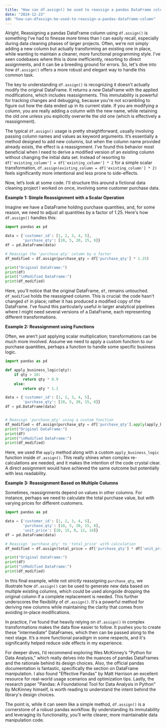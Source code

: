 ```yaml
---
title: "How can df.assign() be used to reassign a pandas DataFrame column?"
date: "2024-12-23"
id: "how-can-dfassign-be-used-to-reassign-a-pandas-dataframe-column"
---
```


Alright,  Reassigning a pandas DataFrame column using `df.assign()` is something I’ve had to finesse more times than I can easily recall, especially during data cleaning phases of larger projects. Often, we’re not simply adding a new column but actually transforming an existing one in place, while wanting to maintain a cleaner, more functional programming style. I’ve seen codebases where this is done inefficiently, resorting to direct assignments, and it can be a breeding ground for errors. So, let's dive into how `df.assign()` offers a more robust and elegant way to handle this common task.

The key to understanding `df.assign()` is recognizing it doesn’t actually modify the original DataFrame. It returns a *new* DataFrame with the applied modifications, which includes reassignments. This immutability is powerful for tracking changes and debugging, because you're not scrambling to figure out how the data ended up in its current state. If you are modifying a column, you are really adding a column with the new name, while retaining the old one unless you explicitly overwrite the old one (which is effectively a reassignment).

The typical `df.assign()` usage is pretty straightforward, usually involving passing column names and values as keyword arguments. It’s essentially a method designed to add new columns, but when the column name provided already exists, the effect is a reassignment. I've found this behavior most beneficial when I need to derive a modified version of an existing column without changing the initial data set. Instead of resorting to `df['existing_column'] = df['existing_column'] * 2` for a simple scalar transformation, `df.assign(existing_column = df['existing_column'] * 2)` feels significantly more intentional and less prone to side-effects.

Now, let’s look at some code. I'll structure this around a fictional data cleaning project I worked on once, involving some customer purchase data.

**Example 1: Simple Reassignment with a Scalar Operation**

Imagine we have a DataFrame holding purchase quantities, and, for some reason, we need to adjust all quantities by a factor of 1.25. Here's how `df.assign()` handles this:

```python
import pandas as pd

data = {'customer_id': [1, 2, 3, 4, 5],
        'purchase_qty': [10, 5, 20, 15, 8]}
df = pd.DataFrame(data)

# Reassign the 'purchase_qty' column by a factor
df_modified = df.assign(purchase_qty = df['purchase_qty'] * 1.25)

print("Original DataFrame:")
print(df)
print("\nModified DataFrame:")
print(df_modified)
```

Here, you'll notice that the original DataFrame, `df`, remains untouched. `df_modified` holds the reassigned column. This is crucial: the code hasn't changed `df` in place; rather it has produced a modified copy of the DataFrame. I’ve found this particularly useful in larger analytical pipelines where I might need several versions of a DataFrame, each representing different transformations.

**Example 2: Reassignment using Functions**

Often, we aren’t just applying scalar multiplication; transformations can be much more involved. Assume we need to apply a custom function to our purchase quantities, perhaps a function to handle some specific business logic.

```python
import pandas as pd

def apply_business_logic(qty):
    if qty > 10:
        return qty * 0.9
    else:
        return qty * 1.1

data = {'customer_id': [1, 2, 3, 4, 5],
        'purchase_qty': [10, 5, 20, 15, 8]}
df = pd.DataFrame(data)


# Reassign 'purchase_qty' using a custom function
df_modified = df.assign(purchase_qty = df['purchase_qty'].apply(apply_business_logic))
print("Original DataFrame:")
print(df)
print("\nModified DataFrame:")
print(df_modified)

```

Here, we used the `apply` method along with a custom `apply_business_logic` function inside `df.assign()`. This really shines when complex re-calculations are needed, and it makes the intention of the code crystal clear. A direct assignment would have achieved the same outcome but potentially with less readability.

**Example 3: Reassignment Based on Multiple Columns**

Sometimes, reassignments depend on values in other columns. For instance, perhaps we need to calculate the total purchase value, but with varying prices for different customers.

```python
import pandas as pd

data = {'customer_id': [1, 2, 3, 4, 5],
        'purchase_qty': [10, 5, 20, 15, 8],
        'unit_price': [10, 15, 8, 12, 14]}
df = pd.DataFrame(data)

# Reassign 'purchase_qty' to 'total_price' with calculation
df_modified = df.assign(total_price = df['purchase_qty'] * df['unit_price'])

print("Original DataFrame:")
print(df)
print("\nModified DataFrame:")
print(df_modified)
```

In this final example, while not *strictly* reassigning `purchase_qty`, we illustrate how `df.assign()` can be used to generate new data based on multiple existing columns, which could be used alongside dropping the original column if a complete replacement is needed. This further underscores the flexibility of `df.assign()`. It's a powerful method for deriving new columns while maintaining the clarity that comes from avoiding in-place modifications.

In practice, I’ve found that heavily relying on `df.assign()` in complex transformations makes the data flow easier to follow. It pushes you to create these "intermediate" DataFrames, which then can be passed along to the next stage. It’s a more functional paradigm in some respects, and it's significantly helped reduce side effects in my experience.

For deeper dives, I’d recommend exploring Wes McKinney’s "Python for Data Analysis," which really delves into the nuances of pandas DataFrames and the rationale behind its design choices. Also, the official pandas documentation is fantastic, specifically the section on DataFrame manipulation. I also found "Effective Pandas" by Matt Harrison an excellent resource for real-world usage scenarios and optimization tips. Lastly, the research paper "Pandas: A Foundational Tool for Data Analysis in Python" by McKinney himself, is worth reading to understand the intent behind the library's design choices.

The point is, while it can seem like a simple method, `df.assign()` is a cornerstone of a robust pandas workflow. By understanding its immutability and leveraging its functionality, you’ll write clearer, more maintainable data manipulation code.
